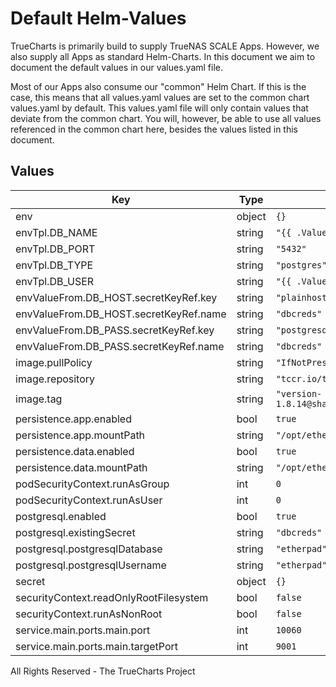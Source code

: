 # Default Helm-Values

TrueCharts is primarily build to supply TrueNAS SCALE Apps.
However, we also supply all Apps as standard Helm-Charts. In this document we aim to document the default values in our values.yaml file.

Most of our Apps also consume our "common" Helm Chart.
If this is the case, this means that all values.yaml values are set to the common chart values.yaml by default. This values.yaml file will only contain values that deviate from the common chart.
You will, however, be able to use all values referenced in the common chart here, besides the values listed in this document.

## Values

| Key | Type | Default | Description |
|-----|------|---------|-------------|
| env | object | `{}` |  |
| envTpl.DB_NAME | string | `"{{ .Values.postgresql.postgresqlDatabase }}"` |  |
| envTpl.DB_PORT | string | `"5432"` |  |
| envTpl.DB_TYPE | string | `"postgres"` |  |
| envTpl.DB_USER | string | `"{{ .Values.postgresql.postgresqlUsername }}"` |  |
| envValueFrom.DB_HOST.secretKeyRef.key | string | `"plainhost"` |  |
| envValueFrom.DB_HOST.secretKeyRef.name | string | `"dbcreds"` |  |
| envValueFrom.DB_PASS.secretKeyRef.key | string | `"postgresql-password"` |  |
| envValueFrom.DB_PASS.secretKeyRef.name | string | `"dbcreds"` |  |
| image.pullPolicy | string | `"IfNotPresent"` |  |
| image.repository | string | `"tccr.io/truecharts/etherpad"` |  |
| image.tag | string | `"version-1.8.14@sha256:4900f0e787ca22cf93090ae44ecceb5689d4427c739e1eb637a6e3a913161bf8"` |  |
| persistence.app.enabled | bool | `true` |  |
| persistence.app.mountPath | string | `"/opt/etherpad-lite/app"` |  |
| persistence.data.enabled | bool | `true` |  |
| persistence.data.mountPath | string | `"/opt/etherpad-lite/var"` |  |
| podSecurityContext.runAsGroup | int | `0` |  |
| podSecurityContext.runAsUser | int | `0` |  |
| postgresql.enabled | bool | `true` |  |
| postgresql.existingSecret | string | `"dbcreds"` |  |
| postgresql.postgresqlDatabase | string | `"etherpad"` |  |
| postgresql.postgresqlUsername | string | `"etherpad"` |  |
| secret | object | `{}` |  |
| securityContext.readOnlyRootFilesystem | bool | `false` |  |
| securityContext.runAsNonRoot | bool | `false` |  |
| service.main.ports.main.port | int | `10060` |  |
| service.main.ports.main.targetPort | int | `9001` |  |

All Rights Reserved - The TrueCharts Project
